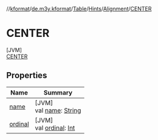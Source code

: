 //[kformat](../../../../../../index.md)/[de.m3y.kformat](../../../../index.md)/[Table](../../../index.md)/[Hints](../../index.md)/[Alignment](../index.md)/[CENTER](index.md)

# CENTER

[JVM]\
[CENTER](index.md)

## Properties

| Name | Summary |
|---|---|
| [name](../../-key/-prefix/index.md#-372974862%2FProperties%2F-1067530276) | [JVM]<br>val [name](../../-key/-prefix/index.md#-372974862%2FProperties%2F-1067530276): [String](https://kotlinlang.org/api/latest/jvm/stdlib/kotlin/-string/index.html) |
| [ordinal](../../-key/-prefix/index.md#-739389684%2FProperties%2F-1067530276) | [JVM]<br>val [ordinal](../../-key/-prefix/index.md#-739389684%2FProperties%2F-1067530276): [Int](https://kotlinlang.org/api/latest/jvm/stdlib/kotlin/-int/index.html) |

